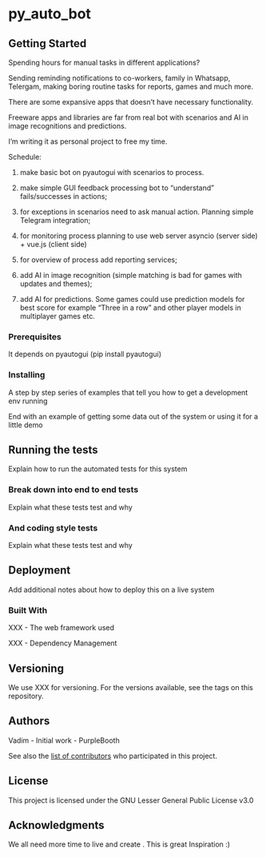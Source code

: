 py_auto_bot
===========

Getting Started
---------------

Spending hours for manual tasks in different applications?

Sending reminding notifications to co-workers, family in Whatsapp, Telergam,
making boring routine tasks for reports, games and much more.

There are some expansive apps that doesn’t have necessary functionality.

Freeware apps and libraries are far from real bot with scenarios and AI in image
recognitions and predictions.

I’m writing it as personal project to free my time.

Schedule:

1.  make basic bot on pyautogui with scenarios to process.

2.  make simple GUI feedback processing bot to “understand” fails/successes in
    actions;

3.  for exceptions in scenarios need to ask manual action. Planning simple
    Telegram integration;

4.  for monitoring process planning to use web server asyncio (server side) +
    vue.js (client side)

5.  for overview of process add reporting services;

6.  add AI in image recognition (simple matching is bad for games with updates
    and themes);

7.  add AI for predictions. Some games could use prediction models for best
    score for example “Three in a row” and other player models in multiplayer
    games etc.

### Prerequisites

It depends on pyautogui (pip install pyautogui)

### Installing

A step by step series of examples that tell you how to get a development env
running

End with an example of getting some data out of the system or using it for a
little demo

Running the tests
-----------------

Explain how to run the automated tests for this system

### Break down into end to end tests

Explain what these tests test and why

### And coding style tests

Explain what these tests test and why

Deployment
----------

Add additional notes about how to deploy this on a live system

### Built With

XXX - The web framework used

XXX - Dependency Management

Versioning
----------

We use XXX for versioning. For the versions available, see the tags on this
repository.

Authors
-------

Vadim - Initial work - PurpleBooth

See also the [list of
contributors](https://github.com/bagumka81/py_auto_bot/contributors) who
participated in this project.

License
-------

This project is licensed under the GNU Lesser General Public License v3.0

Acknowledgments
---------------

We all need more time to live and create . This is great Inspiration :)
